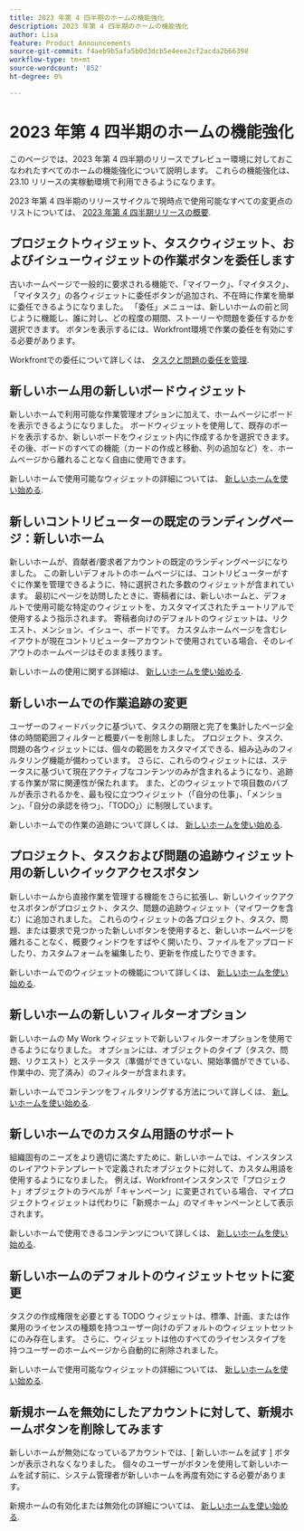 ```yaml
---
title: 2023 年第 4 四半期のホームの機能強化
description: 2023 年第 4 四半期のホームの機能強化
author: Lisa
feature: Product Announcements
source-git-commit: f4aeb9b5afa5b0d3dcb5e4eee2cf2acda2b66398
workflow-type: tm+mt
source-wordcount: '852'
ht-degree: 0%

---
```


# 2023 年第 4 四半期のホームの機能強化

このページでは、2023 年第 4 四半期のリリースでプレビュー環境に対しておこなわれたすべてのホームの機能強化について説明します。 これらの機能強化は、23.10 リリースの実稼動環境で利用できるようになります。

2023 年第 4 四半期のリリースサイクルで現時点で使用可能なすべての変更点のリストについては、 [2023 年第 4 四半期リリースの概要](/help/quicksilver/product-announcements/product-releases/23-q4-release-activity/23-q4-release-overview.md).

## プロジェクトウィジェット、タスクウィジェット、およびイシューウィジェットの作業ボタンを委任します

古いホームページで一般的に要求される機能で、「マイワーク」、「マイタスク」、「マイタスク」の各ウィジェットに委任ボタンが追加され、不在時に作業を簡単に委任できるようになりました。 「委任」メニューは、新しいホームの前と同じように機能し、誰に対し、どの程度の期間、ストーリーや問題を委任するかを選択できます。 ボタンを表示するには、Workfront環境で作業の委任を有効にする必要があります。

Workfrontでの委任について詳しくは、 [タスクと問題の委任を管理](/help/quicksilver/manage-work/delegate-work/how-to-delegate-work.md).

## 新しいホーム用の新しいボードウィジェット

新しいホームで利用可能な作業管理オプションに加えて、ホームページにボードを表示できるようになりました。 ボードウィジェットを使用して、既存のボードを表示するか、新しいボードをウィジェット内に作成するかを選択できます。 その後、ボードのすべての機能（カードの作成と移動、列の追加など）を、ホームページから離れることなく自由に使用できます。

新しいホームで使用可能なウィジェットの詳細については、 [新しいホームを使い始める](/help/quicksilver/workfront-basics/using-home/new-home/get-started-with-new-home.md).

## 新しいコントリビューターの既定のランディングページ：新しいホーム

新しいホームが、貢献者/要求者アカウントの既定のランディングページになりました。 この新しいデフォルトのホームページには、コントリビューターがすぐに作業を管理できるように、特に選択された多数のウィジェットが含まれています。 最初にページを訪問したときに、寄稿者には、新しいホームと、デフォルトで使用可能な特定のウィジェットを、カスタマイズされたチュートリアルで使用するよう指示されます。 寄稿者向けのデフォルトのウィジェットは、リクエスト、メンション、イシュー、ボードです。 カスタムホームページを含むレイアウトが現在コントリビューターアカウントで使用されている場合、そのレイアウトのホームページはそのまま残ります。

新しいホームの使用に関する詳細は、 [新しいホームを使い始める](/help/quicksilver/workfront-basics/using-home/new-home/get-started-with-new-home.md).

## 新しいホームでの作業追跡の変更

ユーザーのフィードバックに基づいて、タスクの期限と完了を集計したページ全体の時間範囲フィルターと概要バーを削除しました。 プロジェクト、タスク、問題の各ウィジェットには、個々の範囲をカスタマイズできる、組み込みのフィルタリング機能が備わっています。 さらに、これらのウィジェットには、ステータスに基づいて現在アクティブなコンテンツのみが含まれるようになり、追跡する作業が常に関連性が保たれます。 また、どのウィジェットで項目数のバブルが表示されるかを、最も役に立つウィジェット（「自分の仕事」、「メンション」、「自分の承認を待つ」、「TODO」）に制限しています。

新しいホームでの作業の追跡について詳しくは、 [新しいホームを使い始める](/help/quicksilver/workfront-basics/using-home/new-home/get-started-with-new-home.md).

## プロジェクト、タスクおよび問題の追跡ウィジェット用の新しいクイックアクセスボタン

新しいホームから直接作業を管理する機能をさらに拡張し、新しいクイックアクセスボタンがプロジェクト、タスク、問題の追跡ウィジェット（マイワークを含む）に追加されました。 これらのウィジェットの各プロジェクト、タスク、問題、または要求で見つかった新しいボタンを使用すると、新しいホームページを離れることなく、概要ウィンドウをすばやく開いたり、ファイルをアップロードしたり、カスタムフォームを編集したり、更新を作成したりできます。

新しいホームでのウィジェットの機能について詳しくは、 [新しいホームを使い始める](/help/quicksilver/workfront-basics/using-home/new-home/get-started-with-new-home.md).

## 新しいホームの新しいフィルターオプション

新しいホームの My Work ウィジェットで新しいフィルターオプションを使用できるようになりました。 オプションには、オブジェクトのタイプ（タスク、問題、リクエスト）とステータス（準備ができていない、開始準備ができている、作業中の、完了済み）のフィルターが含まれます。

新しいホームでコンテンツをフィルタリングする方法について詳しくは、 [新しいホームを使い始める](/help/quicksilver/workfront-basics/using-home/new-home/get-started-with-new-home.md).

## 新しいホームでのカスタム用語のサポート

組織固有のニーズをより適切に満たすために、新しいホームでは、インスタンスのレイアウトテンプレートで定義されたオブジェクトに対して、カスタム用語を使用するようになりました。 例えば、Workfrontインスタンスで「プロジェクト」オブジェクトのラベルが「キャンペーン」に変更されている場合、マイプロジェクトウィジェットは代わりに「新規ホーム」のマイキャンペーンとして表示されます。

新しいホームで使用できるコンテンツについて詳しくは、 [新しいホームを使い始める](/help/quicksilver/workfront-basics/using-home/new-home/get-started-with-new-home.md).

## 新しいホームのデフォルトのウィジェットセットに変更

タスクの作成権限を必要とする TODO ウィジェットは、標準、計画、または作業用のライセンスの種類を持つユーザー向けのデフォルトのウィジェットセットにのみ存在します。 さらに、ウィジェットは他のすべてのライセンスタイプを持つユーザーのホームページから自動的に削除されました。

新しいホームで使用可能なウィジェットの詳細については、 [新しいホームを使い始める](/help/quicksilver/workfront-basics/using-home/new-home/get-started-with-new-home.md).

## 新規ホームを無効にしたアカウントに対して、新規ホームボタンを削除してみます

新しいホームが無効になっているアカウントでは、[ 新しいホームを試す ] ボタンが表示されなくなりました。 個々のユーザーがボタンを使用して新しいホームを試す前に、システム管理者が新しいホームを再度有効にする必要があります。

新規ホームの有効化または無効化の詳細については、 [新しいホームを使い始める](/help/quicksilver/workfront-basics/using-home/new-home/get-started-with-new-home.md).
